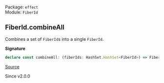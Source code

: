 Package: `effect`<br />
Module: `FiberId`<br />

## FiberId.combineAll

Combines a set of `FiberId`s into a single `FiberId`.

**Signature**

```ts
declare const combineAll: (fiberIds: HashSet.HashSet<FiberId>) => FiberId
```

[Source](https://github.com/Effect-TS/effect/tree/main/packages/effect/src/FiberId.ts#L135)

Since v2.0.0